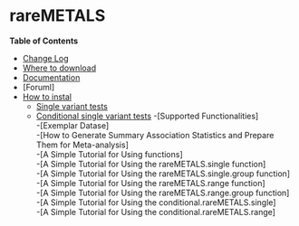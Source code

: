 # rareMETALS

**Table of Contents**

- [Change Log](#introduction)
- [Where to download](#citation)
- [Documentation](#Installing-the-rareGWAMA-R-package)
- [Foruml]
- [How to instal](#quick-tutorial)
    - [Single variant tests](#Single-variant-tests)
    - [Conditional single variant tests](#conditional-single-variant-tests)
-[Supported Functionalities]  
-[Exemplar Datase]  
-[How to Generate Summary Association Statistics and Prepare Them for Meta-analysis]  
-[A Simple Tutorial for Using functions]  
 -[A Simple Tutorial for Using the rareMETALS.single function]  
 -[A Simple Tutorial for Using the rareMETALS.single.group function]  
 -[A Simple Tutorial for Using the rareMETALS.range function]  
 -[A Simple Tutorial for Using the rareMETALS.range.group function]  
 -[A Simple Tutorial for Using the conditional.rareMETALS.single]  
 -[A Simple Tutorial for Using the conditional.rareMETALS.range]  

